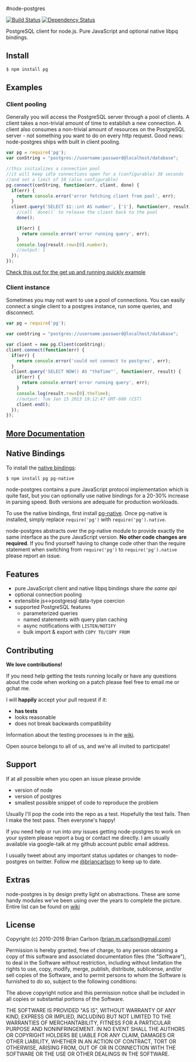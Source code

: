 #node-postgres

[![Build Status](https://secure.travis-ci.org/brianc/node-postgres.svg?branch=master)](http://travis-ci.org/brianc/node-postgres)
[![Dependency Status](https://david-dm.org/brianc/node-postgres.svg)](https://david-dm.org/brianc/node-postgres)

PostgreSQL client for node.js.  Pure JavaScript and optional native libpq bindings.

## Install

```sh
$ npm install pg
```


## Examples

### Client pooling

Generally you will access the PostgreSQL server through a pool of clients.  A client takes a non-trivial amount of time to establish a new connection. A client also consumes a non-trivial amount of resources on the PostgreSQL server - not something you want to do on every http request. Good news: node-postgres ships with built in client pooling.

```javascript
var pg = require('pg');
var conString = "postgres://username:password@localhost/database";

//this initializes a connection pool
//it will keep idle connections open for a (configurable) 30 seconds
//and set a limit of 10 (also configurable)
pg.connect(conString, function(err, client, done) {
  if(err) {
    return console.error('error fetching client from pool', err);
  }
  client.query('SELECT $1::int AS number', ['1'], function(err, result) {
    //call `done()` to release the client back to the pool
    done();

    if(err) {
      return console.error('error running query', err);
    }
    console.log(result.rows[0].number);
    //output: 1
  });
});
```

[Check this out for the get up and running quickly example](https://github.com/brianc/node-postgres/wiki/Example)

### Client instance

Sometimes you may not want to use a pool of connections.  You can easily connect a single client to a postgres instance, run some queries, and disconnect.

```javascript
var pg = require('pg');

var conString = "postgres://username:password@localhost/database";

var client = new pg.Client(conString);
client.connect(function(err) {
  if(err) {
    return console.error('could not connect to postgres', err);
  }
  client.query('SELECT NOW() AS "theTime"', function(err, result) {
    if(err) {
      return console.error('error running query', err);
    }
    console.log(result.rows[0].theTime);
    //output: Tue Jan 15 2013 19:12:47 GMT-600 (CST)
    client.end();
  });
});

```

## [More Documentation](https://github.com/brianc/node-postgres/wiki)

## Native Bindings

To install the [native bindings](https://github.com/brianc/node-pg-native.git):

```sh
$ npm install pg pg-native
```


node-postgres contains a pure JavaScript protocol implementation which is quite fast, but you can optionally use native bindings for a 20-30% increase in parsing speed. Both versions are adequate for production workloads.

To use the native bindings, first install [pg-native](https://github.com/brianc/node-pg-native.git).  Once pg-native is installed, simply replace `require('pg')` with `require('pg').native`.

node-postgres abstracts over the pg-native module to provide exactly the same interface as the pure JavaScript version. __No other code changes are required__.  If you find yourself having to change code other than the require statement when switching from `require('pg')` to `require('pg').native` please report an issue.

## Features

* pure JavaScript client and native libpq bindings share _the same api_
* optional connection pooling
* extensible js<->postgresql data-type coercion
* supported PostgreSQL features
  * parameterized queries
  * named statements with query plan caching
  * async notifications with `LISTEN/NOTIFY`
  * bulk import & export with `COPY TO/COPY FROM`

## Contributing

__We love contributions!__

If you need help getting the tests running locally or have any questions about the code when working on a patch please feel free to email me or gchat me.

I will __happily__ accept your pull request if it:
- __has tests__
- looks reasonable
- does not break backwards compatibility

Information about the testing processes is in the [wiki](https://github.com/brianc/node-postgres/wiki/Testing).

Open source belongs to all of us, and we're all invited to participate!

## Support

If at all possible when you open an issue please provide
- version of node
- version of postgres
- smallest possible snippet of code to reproduce the problem

Usually I'll pop the code into the repo as a test.  Hopefully the test fails.  Then I make the test pass.  Then everyone's happy!

If you need help or run into _any_ issues getting node-postgres to work on your system please report a bug or contact me directly.  I am usually available via google-talk at my github account public email address.

I usually tweet about any important status updates or changes to node-postgres on twitter.
Follow me [@briancarlson](https://twitter.com/briancarlson) to keep up to date.


## Extras

node-postgres is by design pretty light on abstractions.  These are some handy modules we've been using over the years to complete the picture.
Entire list can be found on [wiki](https://github.com/brianc/node-postgres/wiki/Extras)

## License

Copyright (c) 2010-2016 Brian Carlson (brian.m.carlson@gmail.com)

 Permission is hereby granted, free of charge, to any person obtaining a copy
 of this software and associated documentation files (the "Software"), to deal
 in the Software without restriction, including without limitation the rights
 to use, copy, modify, merge, publish, distribute, sublicense, and/or sell
 copies of the Software, and to permit persons to whom the Software is
 furnished to do so, subject to the following conditions:

 The above copyright notice and this permission notice shall be included in
 all copies or substantial portions of the Software.

 THE SOFTWARE IS PROVIDED "AS IS", WITHOUT WARRANTY OF ANY KIND, EXPRESS OR
 IMPLIED, INCLUDING BUT NOT LIMITED TO THE WARRANTIES OF MERCHANTABILITY,
 FITNESS FOR A PARTICULAR PURPOSE AND NONINFRINGEMENT. IN NO EVENT SHALL THE
 AUTHORS OR COPYRIGHT HOLDERS BE LIABLE FOR ANY CLAIM, DAMAGES OR OTHER
 LIABILITY, WHETHER IN AN ACTION OF CONTRACT, TORT OR OTHERWISE, ARISING FROM,
 OUT OF OR IN CONNECTION WITH THE SOFTWARE OR THE USE OR OTHER DEALINGS IN
 THE SOFTWARE.
